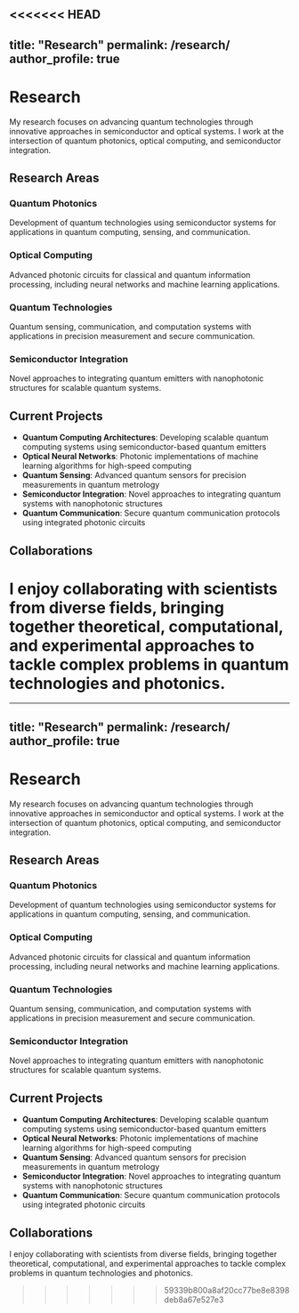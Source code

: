 <<<<<<< HEAD
---
title: "Research"
permalink: /research/
author_profile: true
---

# Research

My research focuses on advancing quantum technologies through innovative approaches in semiconductor and optical systems. I work at the intersection of quantum photonics, optical computing, and semiconductor integration.

## Research Areas

### Quantum Photonics
Development of quantum technologies using semiconductor systems for applications in quantum computing, sensing, and communication.

### Optical Computing
Advanced photonic circuits for classical and quantum information processing, including neural networks and machine learning applications.

### Quantum Technologies
Quantum sensing, communication, and computation systems with applications in precision measurement and secure communication.

### Semiconductor Integration
Novel approaches to integrating quantum emitters with nanophotonic structures for scalable quantum systems.

## Current Projects

- **Quantum Computing Architectures**: Developing scalable quantum computing systems using semiconductor-based quantum emitters
- **Optical Neural Networks**: Photonic implementations of machine learning algorithms for high-speed computing
- **Quantum Sensing**: Advanced quantum sensors for precision measurements in quantum metrology
- **Semiconductor Integration**: Novel approaches to integrating quantum systems with nanophotonic structures
- **Quantum Communication**: Secure quantum communication protocols using integrated photonic circuits

## Collaborations

I enjoy collaborating with scientists from diverse fields, bringing together theoretical, computational, and experimental approaches to tackle complex problems in quantum technologies and photonics.
=======
---
title: "Research"
permalink: /research/
author_profile: true
---

# Research

My research focuses on advancing quantum technologies through innovative approaches in semiconductor and optical systems. I work at the intersection of quantum photonics, optical computing, and semiconductor integration.

## Research Areas

### Quantum Photonics
Development of quantum technologies using semiconductor systems for applications in quantum computing, sensing, and communication.

### Optical Computing
Advanced photonic circuits for classical and quantum information processing, including neural networks and machine learning applications.

### Quantum Technologies
Quantum sensing, communication, and computation systems with applications in precision measurement and secure communication.

### Semiconductor Integration
Novel approaches to integrating quantum emitters with nanophotonic structures for scalable quantum systems.

## Current Projects

- **Quantum Computing Architectures**: Developing scalable quantum computing systems using semiconductor-based quantum emitters
- **Optical Neural Networks**: Photonic implementations of machine learning algorithms for high-speed computing
- **Quantum Sensing**: Advanced quantum sensors for precision measurements in quantum metrology
- **Semiconductor Integration**: Novel approaches to integrating quantum systems with nanophotonic structures
- **Quantum Communication**: Secure quantum communication protocols using integrated photonic circuits

## Collaborations

I enjoy collaborating with scientists from diverse fields, bringing together theoretical, computational, and experimental approaches to tackle complex problems in quantum technologies and photonics.
>>>>>>> 59339b800a8af20cc77be8e8398deb8a67e527e3
